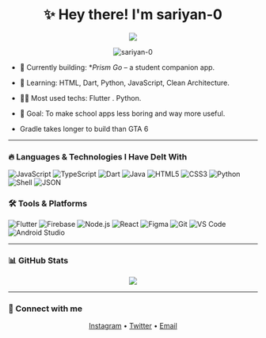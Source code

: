 <h1 align="center">✨ Hey there! I'm <strong>sariyan-0</strong></h1>
<p align="center">
  <img src="https://readme-typing-svg.herokuapp.com?font=JetBrains+Mono&size=22&pause=1000&color=00FFFF&center=true&vCenter=true&width=500&lines=Code+what+you+wish+existed.;Design+like+you+own+it.;Own+your+stack+%7C+Create+your+world." />
</p>

<p align="center">
  <img src="https://komarev.com/ghpvc/?username=sariyan-0&label=Profile+Views&color=0e75b6&style=flat-square" alt="sariyan-0" />
</p>



- 🔭 Currently building: **Prism Go* – a student companion app.  
- 🌱 Learning: HTML, Dart, Python, JavaScript, Clean Architecture.  
- 👨‍💻 Most used techs: Flutter . Python.  
- 🎯 Goal: To make school apps less boring and way more useful.  

- Gradle takes longer to build than GTA 6

---

### 🔥 Languages & Technologies I Have Delt With

![JavaScript](https://img.shields.io/badge/-JavaScript-333333?style=flat&logo=javascript)
![TypeScript](https://img.shields.io/badge/-TypeScript-333333?style=flat&logo=typescript)
![Dart](https://img.shields.io/badge/-Dart-333333?style=flat&logo=dart)
![Java](https://img.shields.io/badge/-Java-333333?style=flat&logo=java)
![HTML5](https://img.shields.io/badge/-HTML5-333333?style=flat&logo=html5)
![CSS3](https://img.shields.io/badge/-CSS3-333333?style=flat&logo=css3)
![Python](https://img.shields.io/badge/-Python-333333?style=flat&logo=python)
![Shell](https://img.shields.io/badge/-Shell-333333?style=flat&logo=gnu-bash)
![JSON](https://img.shields.io/badge/-JSON-333333?style=flat&logo=json)

### 🛠️ Tools & Platforms

![Flutter](https://img.shields.io/badge/-Flutter-333333?style=flat&logo=flutter)
![Firebase](https://img.shields.io/badge/-Firebase-333333?style=flat&logo=firebase)
![Node.js](https://img.shields.io/badge/-Node.js-333333?style=flat&logo=node.js)
![React](https://img.shields.io/badge/-React-333333?style=flat&logo=react)
![Figma](https://img.shields.io/badge/-Figma-333333?style=flat&logo=figma)
![Git](https://img.shields.io/badge/-Git-333333?style=flat&logo=git)
![VS Code](https://img.shields.io/badge/-VS%20Code-333333?style=flat&logo=visual-studio-code)
![Android Studio](https://img.shields.io/badge/-Android%20Studio-333333?style=flat&logo=android-studio)

---

### 📊 GitHub Stats

<p align="center">
  <img src="https://github-readme-stats.vercel.app/api?username=sariyan-0&show_icons=true&theme=radical" />
</p>

---

### 🔗 Connect with me

<p align="center">
  <a href="https://instagram.com/powersof_0" target="_blank">Instagram</a> •
  <a href="https://twitter.com/powersof_0" target="_blank">Twitter</a> •
  <a href="mailto:contact@powersofzero.com">Email</a>
</p>

